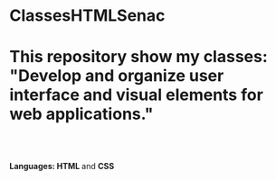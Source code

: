 # ClassesHTMLSenac

<!DOCKTYPE>
<html>
      <head>
          <h1> This repository show my classes: "Develop and organize user interface and visual elements for web applications." </h1>
      </head>
      <br>
      <br>
      <body>
            <p><b> Languages: </b> <b> HTML </b> and <b> CSS </b> </p>
      </body>
      </html>

